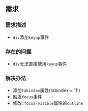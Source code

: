 ## 需求
### 需求描述
* `div`添加`keyup`事件
### 存在的问题
* `div`无法直接使用`keyup`事件
### 解决办法
* 添加`tabindex`属性(tabindex = '1')
* 触发`focus`事件
* 修改`:focus-visible`属性的`outline`
